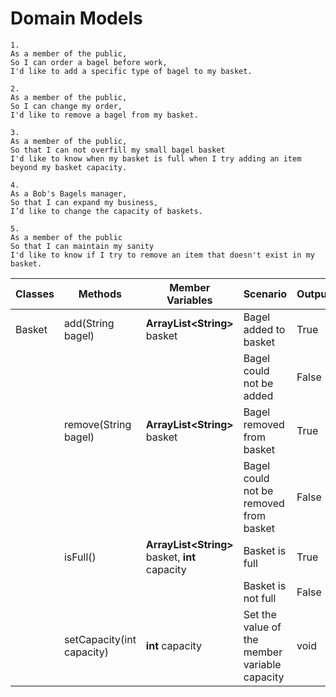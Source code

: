 # Domain Models

```
1.
As a member of the public,
So I can order a bagel before work,
I'd like to add a specific type of bagel to my basket.
```

```
2.
As a member of the public,
So I can change my order,
I'd like to remove a bagel from my basket.
```

```
3.
As a member of the public,
So that I can not overfill my small bagel basket
I'd like to know when my basket is full when I try adding an item beyond my basket capacity.
```

```
4.
As a Bob's Bagels manager,
So that I can expand my business,
I’d like to change the capacity of baskets.
```

```
5.
As a member of the public
So that I can maintain my sanity
I'd like to know if I try to remove an item that doesn't exist in my basket.
```

| Classes | Methods                   | Member Variables                                | Scenario                                      | Outputs |
|---------|---------------------------|-------------------------------------------------|-----------------------------------------------|---------|
| Basket  | add(String bagel)         | **ArrayList\<String>** basket                   | Bagel added to basket                         | True    |
|         |                           |                                                 | Bagel could not be added                      | False   |
|         | remove(String bagel)      | **ArrayList\<String>** basket                   | Bagel removed from basket                     | True    |
|         |                           |                                                 | Bagel could not be removed from basket        | False   |
|         | isFull()                  | **ArrayList\<String>** basket, **int** capacity | Basket is full                                | True    |
|         |                           |                                                 | Basket is not full                            | False   |
|         | setCapacity(int capacity) | **int** capacity                                | Set the value of the member variable capacity | void    |
